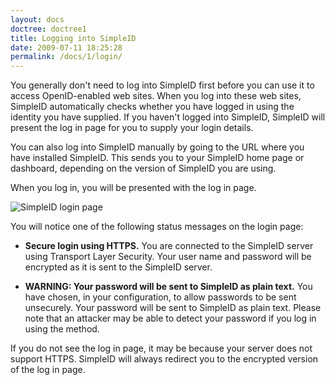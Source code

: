```yaml
---
layout: docs
doctree: doctree1
title: Logging into SimpleID
date: 2009-07-11 18:25:28
permalink: /docs/1/login/
---
```


You generally don't need to log into SimpleID first before you can use it to access OpenID-enabled web sites.  When you log into these web sites, SimpleID automatically checks whether you have logged in using the identity you have supplied.  If you haven't logged into SimpleID, SimpleID will present the log in page for you to supply your login details.

You can also log into SimpleID manually by going to the URL where you have installed SimpleID.  This sends you to your SimpleID home page or dashboard, depending on the version of SimpleID you are using.

When you log in, you will be presented with the log in page.

![SimpleID login page](/assets/files/login.png)

You will notice one of the following status messages on the login page:

* **Secure login using HTTPS.**  You are connected to the SimpleID server using Transport Layer Security.  Your user name and password will be encrypted as it is sent to the SimpleID server.

* **WARNING:  Your password will be sent to SimpleID as plain text.**  You have chosen, in your configuration, to allow passwords to be sent unsecurely.  Your password will be sent to SimpleID as plain text.  Please note that an attacker may be able to detect your password if you log in using the method.

If you do not see the log in page, it may be because your server does not support HTTPS.  SimpleID will always redirect you to the encrypted version of the log in page.